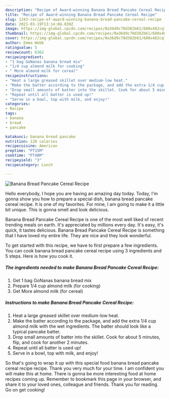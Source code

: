 ```yaml
---
description: "Recipe of Award-winning Banana Bread Pancake Cereal Recipe"
title: "Recipe of Award-winning Banana Bread Pancake Cereal Recipe"
slug: 1243-recipe-of-award-winning-banana-bread-pancake-cereal-recipe
date: 2021-03-19T13:14:04.830Z
image: https://img-global.cpcdn.com/recipes/0a36d9c70d382b61/680x482cq70/banana-bread-pancake-cereal-recipe-recipe-main-photo.jpg
thumbnail: https://img-global.cpcdn.com/recipes/0a36d9c70d382b61/680x482cq70/banana-bread-pancake-cereal-recipe-recipe-main-photo.jpg
cover: https://img-global.cpcdn.com/recipes/0a36d9c70d382b61/680x482cq70/banana-bread-pancake-cereal-recipe-recipe-main-photo.jpg
author: Emma Webb
ratingvalue: 5
reviewcount: 6362
recipeingredient:
- "1 bag GoNanas banana bread mix"
- "1/4 cup almond milk for cooking"
- " More almond milk for cereal"
recipeinstructions:
- "Heat a large greased skillet over medium-low heat."
- "Make the batter according to the package, and add the extra 1/4 cup almond milk with the wet ingredients. The batter should look like a typical pancake batter."
- "Drop small amounts of batter into the skillet. Cook for about 5 minutes, flip, and cook for another 2 minutes."
- "Repeat until all batter is used up!"
- "Serve in a bowl, top with milk, and enjoy!"
categories:
- Recipe
tags:
- banana
- bread
- pancake

katakunci: banana bread pancake 
nutrition: 120 calories
recipecuisine: American
preptime: "PT15M"
cooktime: "PT48M"
recipeyield: "3"
recipecategory: Lunch

---
```



![Banana Bread Pancake Cereal Recipe](https://img-global.cpcdn.com/recipes/0a36d9c70d382b61/680x482cq70/banana-bread-pancake-cereal-recipe-recipe-main-photo.jpg)

Hello everybody, I hope you are having an amazing day today. Today, I'm gonna show you how to prepare a special dish, banana bread pancake cereal recipe. It is one of my favorites. For mine, I am going to make it a little bit unique. This is gonna smell and look delicious.

Banana Bread Pancake Cereal Recipe is one of the most well liked of recent trending meals on earth. It's appreciated by millions every day. It's easy, it's quick, it tastes delicious. Banana Bread Pancake Cereal Recipe is something that I have loved my entire life. They are nice and they look wonderful.




To get started with this recipe, we have to first prepare a few ingredients. You can cook banana bread pancake cereal recipe using 3 ingredients and 5 steps. Here is how you cook it.

<!--inarticleads1-->

##### The ingredients needed to make Banana Bread Pancake Cereal Recipe:

1. Get 1 bag GoNanas banana bread mix
1. Prepare 1/4 cup almond milk (for cooking)
1. Get  More almond milk (for cereal)




<!--inarticleads2-->

##### Instructions to make Banana Bread Pancake Cereal Recipe:

1. Heat a large greased skillet over medium-low heat.
1. Make the batter according to the package, and add the extra 1/4 cup almond milk with the wet ingredients. The batter should look like a typical pancake batter.
1. Drop small amounts of batter into the skillet. Cook for about 5 minutes, flip, and cook for another 2 minutes.
1. Repeat until all batter is used up!
1. Serve in a bowl, top with milk, and enjoy!




So that's going to wrap it up with this special food banana bread pancake cereal recipe recipe. Thank you very much for your time. I am confident you will make this at home. There is gonna be more interesting food at home recipes coming up. Remember to bookmark this page in your browser, and share it to your loved ones, colleague and friends. Thank you for reading. Go on get cooking!
